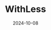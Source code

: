 ---  
layout: startup_page  
title: "WithLess"  
id: "withless.com"  
permalink: "/withlesswithless.com10082024/"  
website: "https://www.withless.com/"  
funding_round: ""  
funding_amount: "€3M"  
investors: "Primo Ventures, Yabeo, Apside, Zest and Intesa Sanpaolo, Zest and Fondazione Compagnia di San Paolo through the AI accelerator Magic Mind, B-Heroes, other angel investors"  
about: "WithLess is a software management platform for finance teams that uses AI to optimize costs and structure procurement processes. It helps companies identify and eliminate unused software, saving them time and money. The platform aims to give CFOs greater control over software spending and improve overall efficiency."  
markets: "Fintech, AI, Financial Services, Software"  
hq: "Milan, Lombardia, Italy"  
founded_year: "2023"  
linkedin: "https://www.linkedin.com/company/withless/"  
twitter: ""  
instagram: ""  
facebook: ""  
crunchbase: "https://www.crunchbase.com/organization/withless"  
pitchbook: ""  

date_display: "08-Oct-2024"  
date: "2024-10-08"

# SEO Optimization  
meta_title: "WithLess -  Funding (€3M)"  
meta_description: "WithLess, WithLess is a software management platform for finance teams that uses AI to optimize costs and structure procurement processes. It helps companies id..."  
meta_keywords: "WithLess, Fintech, AI, Financial Services, Software,  funding"  
canonical_url: "https://startup.projectstartups.com/withlesswithless.com10082024/"  
---